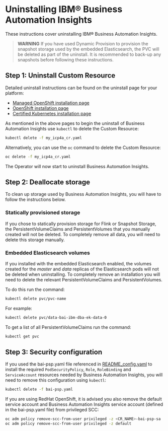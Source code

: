 # Uninstalling IBM® Business Automation Insights

These instructions cover uninstalling IBM® Business Automation Insights.

> **WARNING** If you have used Dynamic Provision to provision the snapshot storage used by the embedded Elasticsearch, the PVC will be deleted as part of the uninstall. It is recommended to back-up any snapshots before following these instructions.

## Step 1: Uninstall Custom Resource

Detailed uninstall instructions can be found on the uninstall page for your platform:
   - [Managed OpenShift installation page](../platform/roks/uninstall.md)
   - [OpenShift installation page](../platform/ocp/uninstall.md)
   - [Certified Kubernetes installation page](../platform/k8s/uninstall.md)

As mentioned in the above pages to begin the uninstall of Business Automation Insights use `kubectl` to delete the Custom Resource:

```bash
kubectl delete -f my_icp4a_cr.yaml
```

Alternatively, you can use the `oc` command to delete the Custom Resource:

```bash
oc delete -f my_icp4a_cr.yaml
```

The Operator will now start to uninstall Business Automation Insights.

## Step 2: Deallocate storage

To clean up storage used by Business Automation Insights, you will have to follow the instructions below.

### Statically provisioned storage

If you chose to statically provision storage for Flink or Snapshot Storage, the PersistentVolumeClaims and PersistentVolumes that you manually created will not be deleted. To completely remove all data, you will need to delete this storage manually.

### Embedded Elasticsearch volumes

If you installed with the embedded Elasticsearch enabled, the volumes created for the *master* and *data* replicas of the Elasticsearch pods will not be deleted when uninstalling. To completely remove an installation you will need to delete the relevant PersistentVolumeClaims and PersistentVolumes.

To do this run the command:

```bash
kubectl delete pvc/pvc-name
```

For example:

```bash
kubectl delete pvc/data-bai-ibm-dba-ek-data-0
```

To get a list of all PersistentVolumeClaims run the command:

```bash
kubectl get pvc
```

## Step 3: Security configuration

If you used the bai-psp.yaml file referenced in [README_config.yaml](README_config.yaml) to install the required `PodSecurityPolicy`, `Role`, `RoleBinding` and `ServiceAccount` resources needed by Business Automation Insights, you will need to remove this configuration using `kubectl`:

```bash
kubectl delete -f bai-psp.yaml
```

If you are using RedHat OpenShift, it is advised you also remove the default service account and Business Automation Insights service account (defined in the bai-psp.yaml file) from privileged SCC:

```bash
oc adm policy remove-scc-from-user privileged -z <CR_NAME>-bai-psp-sa
oc adm policy remove-scc-from-user privileged -z default
```